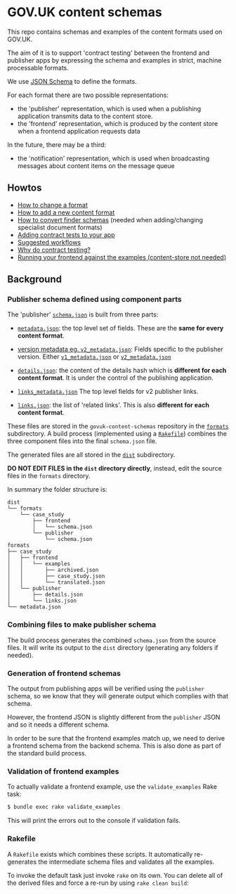 # GOV.UK content schemas

This repo contains schemas and examples of the content formats used on GOV.UK.

The aim of it is to support 'contract testing' between the frontend and
publisher apps by expressing the schema and examples in strict, machine
processable formats.

We use [JSON Schema](http://json-schema.org/) to define the formats.

For each format there are two possible representations:

* the 'publisher' representation, which is used when a publishing application
  transmits data to the content store.
* the 'frontend' representation, which is produced by the content store when a
  frontend application requests data

In the future, there may be a third:

* the 'notification' representation, which is used when broadcasting messages about content
  items on the message queue

## Howtos

* [How to change a format](docs/changing-a-format.md)
* [How to add a new content format](docs/adding-a-new-format.md)
* [How to convert finder schemas](docs/converting-finder-schemas.md) (needed when adding/changing specialist document formats)
* [Adding contract tests to your app](docs/contract-testing-howto.md)
* [Suggested workflows](docs/suggested-workflows.md)
* [Why do contract testing?](docs/why-contract-testing.md)
* [Running your frontend against the examples (content-store not needed)](docs/running-frontend-against-examples.md)

## Background

### Publisher schema defined using component parts

The 'publisher' [`schema.json`](dist/formats/case_study/publisher/schema.json) is built from three parts:

  - [`metadata.json`](formats/metadata.json): the top level set of fields. These are the **same for every content
    format**.

  - [version metadata eg. `v2_metadata.json`](formats/v2_metadata.json): Fields specific to the publisher version.
    Either [`v1_metadata.json`](formats/v1_metadat.json) or [`v2_metadata.json`](formats/v2_metadata.json)

  - [`details.json`](formats/case_study/publisher/details.json): the content of the details hash
    which is **different for each content format**. It is under the control of the
    publishing application.

  - [`links_metadata.json`](formats/links_metadata.json) The top level fields for v2 publisher links.

  - [`links.json`](formats/case_study/publisher/links.json): the list of 'related links'. This is also **different
    for each content format**.

These files are stored in the `govuk-content-schemas` repository in the
[`formats`](/formats) subdirectory. A build process (implemented using a
[`Rakefile`](/Rakefile)) combines the three component files into the final
`schema.json` file.

The generated files are all stored in the [`dist`](/dist/) subdirectory.

**DO NOT EDIT FILES in the `dist` directory directly**, instead, edit the source files in the `formats` directory.

In summary the folder structure is:

```
dist
└── formats
    └── case_study
        ├── frontend
        │   └── schema.json
        └── publisher
            └── schema.json
formats
├── case_study
│   ├── frontend
│   │   └── examples
│   │       ├── archived.json
│   │       ├── case_study.json
│   │       └── translated.json
│   └── publisher
│       ├── details.json
│       └── links.json
└── metadata.json
```

### Combining files to make publisher schema

The build process generates the combined `schema.json` from the source files. It will write its output to the `dist` directory (generating any folders if needed).

### Generation of frontend schemas

The output from publishing apps will be verified using the `publisher` schema,
so we know that they will generate output which complies with that schema.

However, the frontend JSON is slightly different from the `publisher`
JSON and so it needs a different schema.

In order to be sure that the frontend examples match up, we need to derive
a frontend schema from the backend schema. This is also done as part of the standard build process.

### Validation of frontend examples

To actually validate a frontend example, use the `validate_examples` Rake task:

```sh
$ bundle exec rake validate_examples
```

This will print the errors out to the console if validation fails.

### Rakefile

A `Rakefile` exists which combines these scripts. It
automatically re-generates the intermediate schema files and validates all the
examples.

To invoke the default task just invoke `rake` on its own. You can delete all of
the derived files and force a re-run by using `rake clean build`:
